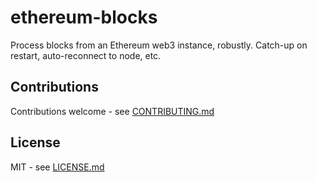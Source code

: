 # ethereum-blocks

Process blocks from an Ethereum web3 instance, robustly. Catch-up on restart, auto-reconnect to node, etc.


## Contributions

Contributions welcome - see [CONTRIBUTING.md](CONTRIBUTING.md)

## License

MIT - see [LICENSE.md](LICENSE.md)

